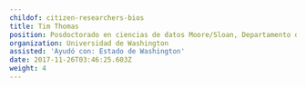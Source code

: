 ```yaml
---
childof: citizen-researchers-bios
title: Tim Thomas
position: Posdoctorado en ciencias de datos Moore/Sloan, Departamento de sociología 
organization: Universidad de Washington
assisted: 'Ayudó con: Estado de Washington'
date: 2017-11-26T03:46:25.603Z
weight: 4
---
```

